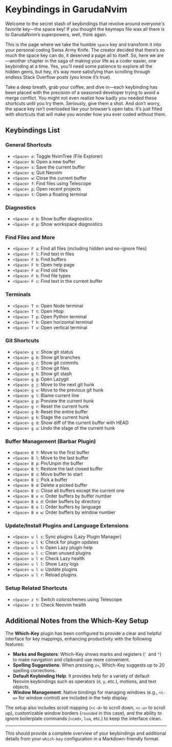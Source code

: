 # Keybindings in GarudaNvim

Welcome to the secret stash of keybindings that revolve around everyone's favorite key—the space key! If you thought the keymaps file was all there is to GarudaNvim’s superpowers, well, think again.

This is the page where we take the humble `space` key and transform it into your personal coding Swiss Army Knife. The creator decided that there’s so much the space key can do, it deserved a page all to itself. So, here we are—another chapter in the saga of making your life as a coder easier, one keybinding at a time. Yes, you’ll need some patience to explore all the hidden gems, but hey, it’s way more satisfying than scrolling through endless Stack Overflow posts (you know it’s true).  

Take a deep breath, grab your coffee, and dive in—each keybinding has been placed with the precision of a seasoned developer trying to avoid a merge conflict. You might not even realize how badly you needed these shortcuts until you try them. Seriously, give them a shot. And don’t worry, the space key isn’t overloaded like your browser’s open tabs. It’s just filled with shortcuts that will make you wonder how you ever coded without them.

## Keybindings List

### General Shortcuts
- `<Space> e`: Toggle NvimTree (File Explorer)
- `<Space> N`: Open a new buffer
- `<Space> s`: Save the current buffer
- `<Space> q`: Quit Neovim
- `<Space> w`: Close the current buffer
- `<Space> f`: Find files using Telescope
- `<Space> p`: Open recent projects
- `<Space> t`: Open a floating terminal

### Diagnostics
- `<Space> d b`: Show buffer diagnostics
- `<Space> d p`: Show workspace diagnostics

### Find Files and More
- `<Space> F a`: Find all files (including hidden and no-ignore files)
- `<Space> F l`: Find text in files
- `<Space> F b`: Find buffers
- `<Space> F h`: Open help page
- `<Space> F o`: Find old files
- `<Space> F k`: Find file types
- `<Space> F c`: Find text in the current buffer

### Terminals
- `<Space> T n`: Open Node terminal
- `<Space> T t`: Open Htop
- `<Space> T p`: Open Python terminal
- `<Space> T h`: Open horizontal terminal
- `<Space> T v`: Open vertical terminal

### Git Shortcuts
- `<Space> g s`: Show git status
- `<Space> g b`: Show git branches
- `<Space> g c`: Show git commits
- `<Space> g f`: Show git files
- `<Space> g h`: Show git stash
- `<Space> g g`: Open Lazygit
- `<Space> g j`: Move to the next git hunk
- `<Space> g v`: Move to the previous git hunk
- `<Space> g l`: Blame current line
- `<Space> g p`: Preview the current hunk
- `<Space> g r`: Reset the current hunk
- `<Space> g R`: Reset the entire buffer
- `<Space> g k`: Stage the current hunk
- `<Space> g d`: Show diff of the current buffer with HEAD
- `<Space> g u`: Undo the stage of the current hunk

### Buffer Management (Barbar Plugin)
- `<Space> B f`: Move to the first buffer
- `<Space> B l`: Move to the last buffer
- `<Space> B p`: Pin/Unpin the buffer
- `<Space> B t`: Restore the last closed buffer
- `<Space> B s`: Move buffer to start
- `<Space> B i`: Pick a buffer
- `<Space> B d`: Delete a picked buffer
- `<Space> B c`: Close all buffers except the current one
- `<Space> B o n`: Order buffers by buffer number
- `<Space> B o d`: Order buffers by directory
- `<Space> B o l`: Order buffers by language
- `<Space> B o w`: Order buffers by window number

### Update/Install Plugins and Language Extensions
- `<Space> u l s`: Sync plugins (Lazy Plugin Manager)
- `<Space> u l k`: Check for plugin updates
- `<Space> u l h`: Open Lazy plugin help
- `<Space> u l c`: Clean unused plugins
- `<Space> u l e`: Check Lazy health
- `<Space> u l l`: Show Lazy logs
- `<Space> u l u`: Update plugins
- `<Space> u l r`: Reload plugins

### Setup Related Shortcuts
- `<Space> z t`: Switch colorschemes using Telescope
- `<Space> z h`: Check Neovim health

## Additional Notes from the Which-Key Setup

The **Which-Key** plugin has been configured to provide a clear and helpful interface for key mappings, enhancing productivity with the following features:

- **Marks and Registers**: Which-Key shows marks and registers (`'` and `"`) to make navigation and clipboard use more convenient.
- **Spelling Suggestions**: When pressing `z=`, Which-Key suggests up to 20 spelling corrections.
- **Default Keybinding Help**: It provides help for a variety of default Neovim keybindings such as operators (`d`, `y`, etc.), motions, and text objects.
- **Window Management**: Native bindings for managing windows (e.g., `<c-w>` for window control) are included in the help display.

The setup also includes scroll mapping (`<c-d>` to scroll down, `<c-u>` to scroll up), customizable window borders (`rounded` in this case), and the ability to ignore boilerplate commands (`<cmd>`, `lua`, etc.) to keep the interface clean.

---

This should provide a complete overview of your keybindings and additional details from your `which-key` configuration in a Markdown-friendly format.
